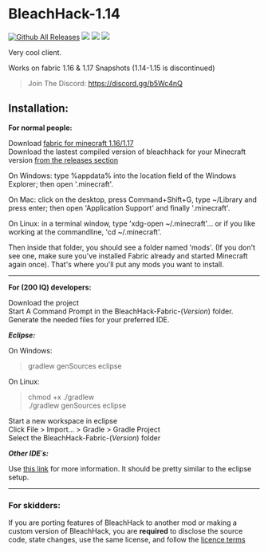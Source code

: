 # BleachHack-1.14
[![Github All Releases](https://img.shields.io/github/downloads/bleachdrinker420/bleachhack-1.14/total.svg)]()
![](https://img.shields.io/github/last-commit/bleachdrinker420/bleachhack-1.14.svg)
![](https://img.shields.io/github/languages/code-size/bleachdrinker420/bleachhack-1.14.svg)
![](https://img.shields.io/badge/daily%20commit-yes-blue)

Very cool client.  

Works on fabric 1.16 & 1.17 Snapshots (1.14-1.15 is discontinued)

> Join The Discord: https://discord.gg/b5Wc4nQ

## Installation:
**For normal people:**

Download [fabric for minecraft 1.16/1.17](https://fabricmc.net/use/)  
Download the lastest compiled version of bleachhack for your Minecraft version [from the releases section](https://github.com/BleachDrinker420/bleachhack-1.14/releases)

On Windows: type %appdata% into the location field of the Windows Explorer; then open '.minecraft'.

On Mac: click on the desktop, press Command+Shift+G, type ~/Library and press enter; then open 'Application Support' and finally '.minecraft'.

On Linux: in a terminal window, type 'xdg-open ~/.minecraft'... or if you like working at the commandline, 'cd ~/.minecraft'.

Then inside that folder, you should see a folder named 'mods'. (If you don't see one, make sure you've installed Fabric already and started Minecraft again once).
That's where you'll put any mods you want to install. 

--------------

**For (200 IQ) developers:**

Download the project  
Start A Command Prompt in the BleachHack-Fabric-(*Version*) folder. 
Generate the needed files for your preferred IDE.

***Eclipse:***

  On Windows:
  > gradlew genSources eclipse
  
  On Linux:
  > chmod +x ./gradlew  
  >./gradlew genSources eclipse

  Start a new workspace in eclipse  
  Click File > Import... > Gradle > Gradle Project  
  Select the BleachHack-Fabric-(*Version*) folder  
  
***Other IDE´s:***

  Use [this link](https://fabricmc.net/wiki/tutorial:setup) for more information.
  It should be pretty similar to the eclipse setup.
  
--------------

### For skidders:

If you are porting features of BleachHack to another mod or making a custom version of BleachHack, you are **required** to disclose the source code, state changes, use the same license, and follow the [licence terms](https://github.com/BleachDrinker420/bleachhack-1.14/blob/master/LICENSE)
